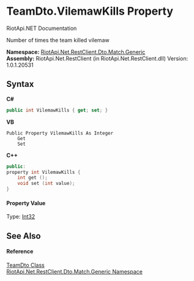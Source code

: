 # TeamDto.VilemawKills Property 
RiotApi.NET Documentation 

Number of times the team killed vilemaw

**Namespace:**&nbsp;<a href="f4767f78-ec21-8fc9-5619-34d53bfe8e2e">RiotApi.Net.RestClient.Dto.Match.Generic</a><br />**Assembly:**&nbsp;RiotApi.Net.RestClient (in RiotApi.Net.RestClient.dll) Version: 1.0.1.20531

## Syntax

**C#**<br />
``` C#
public int VilemawKills { get; set; }
```

**VB**<br />
``` VB
Public Property VilemawKills As Integer
	Get
	Set
```

**C++**<br />
``` C++
public:
property int VilemawKills {
	int get ();
	void set (int value);
}
```


#### Property Value
Type: <a href="http://msdn2.microsoft.com/en-us/library/td2s409d" target="_blank">Int32</a>

## See Also


#### Reference
<a href="dbf19582-e8c3-4cf2-0a3f-be629b4a38bc">TeamDto Class</a><br /><a href="f4767f78-ec21-8fc9-5619-34d53bfe8e2e">RiotApi.Net.RestClient.Dto.Match.Generic Namespace</a><br />
